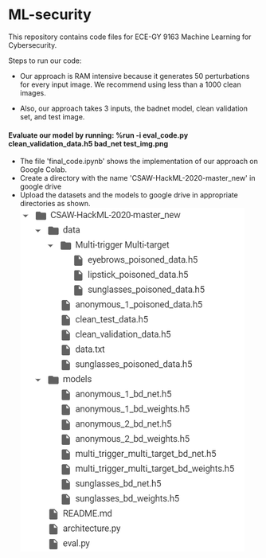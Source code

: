 # ML-security

This repository contains code files for ECE-GY 9163 Machine Learning for Cybersecurity.

Steps to run our code:

* Our approach is RAM intensive because it generates 50 perturbations for every input image. We recommend using less than a 1000 clean images.
 
* Also, our approach takes 3 inputs, the badnet model, clean validation set, and test image.

<h4> Evaluate our model by running: %run -i eval_code.py    clean_validation_data.h5    bad_net   test_img.png</h4>

* The file 'final_code.ipynb' shows the implementation of our approach on Google Colab. 
* Create a directory with the name 'CSAW-HackML-2020-master_new' in google drive 
* Upload the datasets and the models to google drive in appropriate directories as shown.
![](ml_sec_dir_str.png)
  
  



